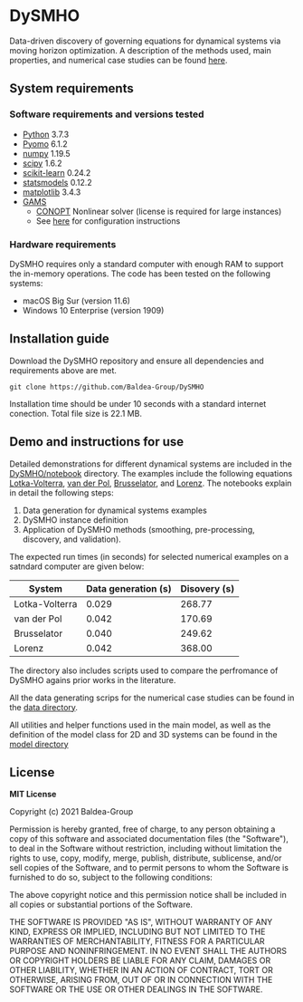 # DySMHO

Data-driven discovery of governing equations for dynamical systems via moving horizon optimization. A description of the methods used, main properties, and numerical case studies can be found [here](https://arxiv.org/abs/2108.00069).


## System requirements 

### Software requirements and versions tested
- [Python](https://www.python.org/) 3.7.3
- [Pyomo](http://www.pyomo.org/) 6.1.2
- [numpy](https://numpy.org/) 1.19.5
- [scipy](https://www.scipy.org/) 1.6.2
- [scikit-learn](https://scikit-learn.org/) 0.24.2
- [statsmodels](https://www.statsmodels.org/stable/index.html) 0.12.2
- [matplotlib](https://matplotlib.org/) 3.4.3
- [GAMS](https://www.gams.com/)
	- [CONOPT](http://www.conopt.com/) Nonlinear solver (license is required for large instances)
	- See [here](https://www.markdownguide.org/basic-syntax/) for configuration instructions 

### Hardware requirements 
DySMHO requires only a standard computer with enough RAM to support the in-memory operations. The code has been tested on the following systems:
- macOS Big Sur (version 11.6) 
- Windows 10 Enterprise (version 1909) 

	
## Installation guide 

Download the DySMHO repository and ensure all dependencies and requirements above are met. 
```
git clone https://github.com/Baldea-Group/DySMHO
```
Installation time should be under 10 seconds with a standard internet conection. Total file size is 22.1 MB. 

## Demo and instructions for use 

Detailed demonstrations for different dynamical systems are included in the [DySMHO/notebook](https://github.com/Baldea-Group/DySMHO/tree/main/DySMHO/notebook) directory. The examples include the following equations [Lotka-Volterra](https://en.wikipedia.org/wiki/Lotka%E2%80%93Volterra_equations), [van der Pol](https://en.wikipedia.org/wiki/Van_der_Pol_oscillator), [Brusselator](https://en.wikipedia.org/wiki/Brusselator), and [Lorenz](https://en.wikipedia.org/wiki/Lorenz_system). The notebooks explain in detail the following steps: 
1. Data generation for dynamical systems examples
2. DySMHO instance definition
3. Application of DySMHO methods (smoothing, pre-processing, discovery, and validation). 

The expected run times (in seconds) for selected numerical examples on a satndard computer are given below: 

| System      | Data generation (s) | Disovery (s) | 
| ----------- | ----------- | ----------- |
| Lotka-Volterra  | 0.029       | 268.77       |
| van der Pol   | 0.042        | 170.69        |
| Brusselator   | 0.040        | 249.62        |
| Lorenz   | 0.042        | 368.00        |

The directory also includes scripts used to compare the perfromance of DySMHO agains prior works in the literature. 

All the data generating scrips for the numerical case studies can be found in the [data directory](https://github.com/Baldea-Group/DySMHO/tree/main/DySMHO/data).

All utilities and helper functions used in the main model, as well as the definition of the model class for 2D and 3D systems can be found in the [model directory](https://github.com/Baldea-Group/DySMHO/tree/main/DySMHO/model) 

## License 

**MIT License** 

Copyright (c) 2021 Baldea-Group

Permission is hereby granted, free of charge, to any person obtaining a copy
of this software and associated documentation files (the "Software"), to deal
in the Software without restriction, including without limitation the rights
to use, copy, modify, merge, publish, distribute, sublicense, and/or sell
copies of the Software, and to permit persons to whom the Software is
furnished to do so, subject to the following conditions:

The above copyright notice and this permission notice shall be included in all
copies or substantial portions of the Software.

THE SOFTWARE IS PROVIDED "AS IS", WITHOUT WARRANTY OF ANY KIND, EXPRESS OR
IMPLIED, INCLUDING BUT NOT LIMITED TO THE WARRANTIES OF MERCHANTABILITY,
FITNESS FOR A PARTICULAR PURPOSE AND NONINFRINGEMENT. IN NO EVENT SHALL THE
AUTHORS OR COPYRIGHT HOLDERS BE LIABLE FOR ANY CLAIM, DAMAGES OR OTHER
LIABILITY, WHETHER IN AN ACTION OF CONTRACT, TORT OR OTHERWISE, ARISING FROM,
OUT OF OR IN CONNECTION WITH THE SOFTWARE OR THE USE OR OTHER DEALINGS IN THE
SOFTWARE.


